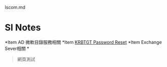 Iscom.md
# SI Notes

*Item AD 微軟目錄服務相關
  *Item [KRBTGT Password Reset](https://www.alitajran.com/krbtgt-password-reset/)
*Item Exchange Sever相關
  *
>網頁測試
